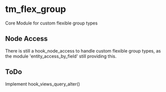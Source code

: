 # tm_flex_group
Core Module for custom flexible group types

## Node Access

There is still a hook_node_access to handle custom flexible group types, as the module 'entity_access_by_field' still providing this.

## ToDo

Implement hook_views_query_alter()
